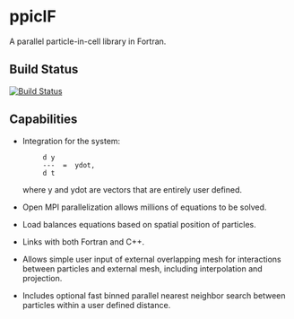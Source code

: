 # ppiclF
A parallel particle-in-cell library in Fortran.

## Build Status
[![Build Status](https://travis-ci.org/dpzwick/ppiclF.svg?branch=master)](https://travis-ci.org/dpzwick/ppiclF)

## Capabilities
* Integration for the system:
           
           d y
           ---  =  ydot, 
           d t
           
  where y and ydot are vectors that are entirely
  user defined.
       
* Open MPI parallelization allows millions of equations
  to be solved.
       
* Load balances equations based on spatial position of
  particles.

* Links with both Fortran and C++.
       
* Allows simple user input of external overlapping mesh
  for interactions between particles and external mesh,
  including interpolation and projection.
       
* Includes optional fast binned parallel nearest neighbor
  search between particles within a user defined distance.
